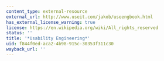 ```yaml
---
content_type: external-resource
external_url: http://www.useit.com/jakob/useengbook.html
has_external_license_warning: true
license: https://en.wikipedia.org/wiki/All_rights_reserved
status: ''
title: '*Usability Engineering*'
uid: f844f0ed-aca2-4b98-915c-30353f311c30
wayback_url: ''
---
```

